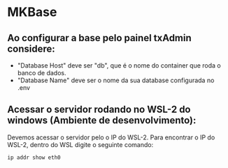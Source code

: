 # MKBase

## Ao configurar a base pelo painel txAdmin considere:
* "Database Host" deve ser "db", que é o nome do container que roda o banco de dados.
* "Database Name" deve ser o nome da sua database configurada no .env

## Acessar o servidor rodando no WSL-2 do windows (Ambiente de desenvolvimento):
Devemos acessar o servidor pelo o IP do WSL-2. Para encontrar o IP do WSL-2, dentro do WSL digite o seguinte comando:

    ip addr show eth0

